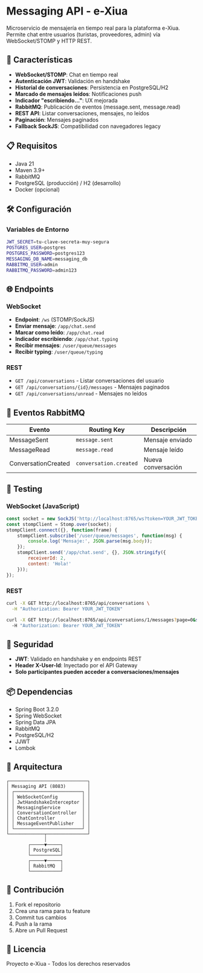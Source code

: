 # Messaging API - e-Xiua

Microservicio de mensajería en tiempo real para la plataforma e-Xiua. Permite chat entre usuarios (turistas, proveedores, admin) vía WebSocket/STOMP y HTTP REST.

## 🚀 Características

- **WebSocket/STOMP**: Chat en tiempo real
- **Autenticación JWT**: Validación en handshake
- **Historial de conversaciones**: Persistencia en PostgreSQL/H2
- **Marcado de mensajes leídos**: Notificaciones push
- **Indicador "escribiendo..."**: UX mejorada
- **RabbitMQ**: Publicación de eventos (message.sent, message.read)
- **REST API**: Listar conversaciones, mensajes, no leídos
- **Paginación**: Mensajes paginados
- **Fallback SockJS**: Compatibilidad con navegadores legacy

## 📋 Requisitos

- Java 21
- Maven 3.9+
- RabbitMQ
- PostgreSQL (producción) / H2 (desarrollo)
- Docker (opcional)

## 🛠️ Configuración

### Variables de Entorno

```bash
JWT_SECRET=tu-clave-secreta-muy-segura
POSTGRES_USER=postgres
POSTGRES_PASSWORD=postgres123
MESSAGING_DB_NAME=messaging_db
RABBITMQ_USER=admin
RABBITMQ_PASSWORD=admin123
```

## 🌐 Endpoints

### WebSocket

- **Endpoint**: `/ws` (STOMP/SockJS)
- **Enviar mensaje**: `/app/chat.send`
- **Marcar como leído**: `/app/chat.read`
- **Indicador escribiendo**: `/app/chat.typing`
- **Recibir mensajes**: `/user/queue/messages`
- **Recibir typing**: `/user/queue/typing`

### REST

- `GET /api/conversations` - Listar conversaciones del usuario
- `GET /api/conversations/{id}/messages` - Mensajes paginados
- `GET /api/conversations/unread` - Mensajes no leídos

## 📨 Eventos RabbitMQ

| Evento | Routing Key | Descripción |
|--------|-------------|-------------|
| MessageSent | `message.sent` | Mensaje enviado |
| MessageRead | `message.read` | Mensaje leído |
| ConversationCreated | `conversation.created` | Nueva conversación |

## 🧪 Testing

### WebSocket (JavaScript)

```javascript
const socket = new SockJS('http://localhost:8765/ws?token=YOUR_JWT_TOKEN');
const stompClient = Stomp.over(socket);
stompClient.connect({}, function(frame) {
    stompClient.subscribe('/user/queue/messages', function(msg) {
        console.log('Mensaje:', JSON.parse(msg.body));
    });
    stompClient.send('/app/chat.send', {}, JSON.stringify({
        receiverId: 2,
        content: 'Hola!'
    }));
});
```

### REST

```bash
curl -X GET http://localhost:8765/api/conversations \
  -H "Authorization: Bearer YOUR_JWT_TOKEN"

curl -X GET http://localhost:8765/api/conversations/1/messages?page=0&size=50 \
  -H "Authorization: Bearer YOUR_JWT_TOKEN"
```

## 🔐 Seguridad

- **JWT**: Validado en handshake y en endpoints REST
- **Header X-User-Id**: Inyectado por el API Gateway
- **Solo participantes pueden acceder a conversaciones/mensajes**

## 📦 Dependencias

- Spring Boot 3.2.0
- Spring WebSocket
- Spring Data JPA
- RabbitMQ
- PostgreSQL/H2
- JJWT
- Lombok

## 📝 Arquitectura

```
┌─────────────────────────────┐
│ Messaging API (8083)        │
│ ┌─────────────────────────┐ │
│ │ WebSocketConfig         │ │
│ │ JwtHandshakeInterceptor │ │
│ │ MessagingService        │ │
│ │ ConversationController  │ │
│ │ ChatController          │ │
│ │ MessageEventPublisher   │ │
│ └─────────────────────────┘ │
└─────────────┬───────────────┘
              │
        ┌─────▼─────┐
        │ PostgreSQL│
        └───────────┘
        ┌─────▼─────┐
        │ RabbitMQ  │
        └───────────┘
```

## 🤝 Contribución

1. Fork el repositorio
2. Crea una rama para tu feature
3. Commit tus cambios
4. Push a la rama
5. Abre un Pull Request

## 📄 Licencia

Proyecto e-Xiua - Todos los derechos reservados
